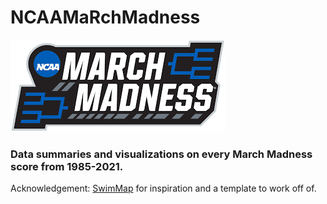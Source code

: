 # NCAAMaRchMadness

![](marchmadness.png)

### Data summaries and visualizations on every March Madness score from 1985-2021.

Acknowledgement: [SwimMap](https://github.com/gpilgrim2670/SwimMap) for inspiration and a template to work off of.